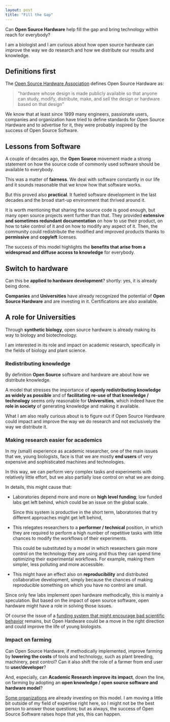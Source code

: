 ```yaml
---
layout: post
title: "Fill the Gap"
---
```


Can **Open Source Hardware** help fill the gap and bring technology within
reach for everybody?

I am a biologist and I am curious about how open source hardware can improve the
way we do research and how we distribute our results and knowledge.

## Definitions first

The [Open Source Hardware Association](https://www.oshwa.org) defines Open Source
Hardware as:

> "hardware whose design is made publicly available so that anyone can study, modify, distribute, make, and sell the design or hardware based on that design"  

We know that at least since 1999 many engineers, passionate users, companies and
organization have tried to define standards for Open Source Hardware and to advertise for it, they were probably inspired by the success of Open Source Software.

## Lessons from Software

A couple of decades ago, the **Open Source** movement made a strong
statement on how the source code of commonly used software should be
available to everybody.

This was a matter of **fairness**. We deal with software constantly in our
life and it sounds reasonable that we know how that software works.

But this proved also **practical**. It fueled software development in the
last decades and the broad start-up environment that thrived around it.

It is worth mentioning that sharing the source code is good enough, but many
open source projects went further than that.
They provided **extensive and sometimes redundant documentation** on how to use
their product, on how to take
control of it and on how to modify any aspect of it.
Then, the community could redistribute the modified and improved products thanks to **permissive** and **copyleft** licenses.

The success of this model highlights the **benefits that
arise from a widespread and diffuse access to knowledge** for everybody.

## Switch to hardware

Can this be **applied to hardware development**? shortly: yes, it is
already being done.

**Companies** and **Universities** have already recognized the potential of **Open Source Hardware** and are investing in it.
Certifications are also available.

## A role for Universities

Through **synthetic biology**, open source hardware is already making its way to
biology and biotechnology.

I am interested in its role and impact on academic research,
specifically in the fields of biology and plant science.

### Redistributing knowledge

By definition **Open Source** software and hardware are about how we distribute
knowledge.

A model that stresses the importance of **openly
redistributing knowledge as widely as possible** and of **facilitating
re-use of that knowledge / technology** seems only reasonable for
**Universities**, which indeed have the **role in society** of generating knowledge and making it available.

What I am also really curious about is to figure out if Open Source Hardware could impact and improve the way we do research and not exclusively the way we distribute it.


### Making research easier for academics

In my (small) experience as academic researcher, one of the main issues that
we, young biologists, face is that we are mostly **end users** of very
expensive and sophisticated machines and technologies.

In this way, we can perform very complex tasks and experiments with relatively
little effort, but we also partially lose control on what we are doing.

In details, this might cause that:

- Laboratories depend more and more on **high level funding**;
  low funded labs get left behind, which could be an issue on the global scale.

  Since this system is productive in the short term, laboratories that try
  different approaches might get left behind,
- This relegates researchers to a **performer / technical** position, in
  which they are required to perform a high number of repetitive tasks with
  little chances to modify the workflows of their experiments.

  This could be substituted by a model in which researchers gain
  more control on the technology they are using and thus they can spend time optimizing their experimental workflows. For example, making them simpler, less polluting and more accessible.
- This might have an effect also on **reproducibility** and distributed
  collaborative development, simply because the chances of making
  reproducible something on which you have no control are small.

Since only few labs implement open hardware methodically, this is mainly
a speculation. But based on the impact of open source software, open hardware
might have a role in solving those issues.

Of course the issue of a [funding system that might encourage bad scientific behavior](https://simplystatistics.org/2016/02/16/when-it-comes-to-science-its-the-economy-stupid/)
remains, but Open Hardware could be a move in the
right direction and could improve the life of young biologists.

### Impact on farming

Can Open Source Hardware, if methodically implemented, improve farming by
**lowering the costs** of tools and technology, such as plant breeding,
machinery, pest control? Can it also shift the role of a farmer from end user
to **user/developer**?

And, especially, can **Academic Research improve its impact**, down the
line, on farming by adopting an **open knowledge / open source software and
hardware model**?

[Some organizations](http://greenwave.org/) are already investing on this
model. I am moving a little bit outside of my field of expertise right here,
so I might not be the best person to answer those questions; but as always,
the success of Open Source Software raises hope that yes, this can happen.

